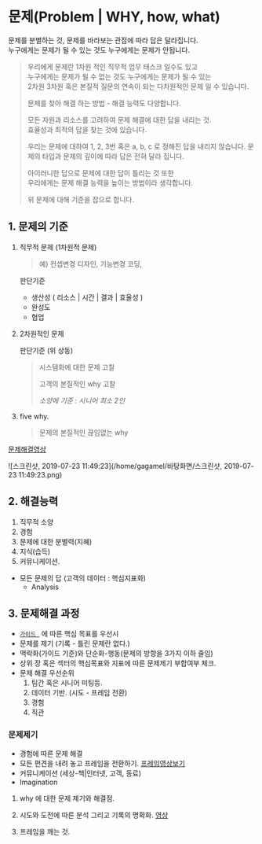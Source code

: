 # 문제(Problem | WHY, how, what)

문제를 분별하는 것, 문제를 바라보는 관점에 따라 답은 달라집니다.  
누구에게는 문제가 될 수 있는 것도 누구에게는 문제가 안됩니다. 

 

> 우리에게 문제란 1차원 적인 직무적 업무 태스크 일수도 있고   
> 누구에게는 문제가 될 수 없는 것도 누구에게는 문제가 될 수 있는  
> 2차원 3차원 혹은 본질적 질문의 연속이 되는 다차원적인 문제 일 수 있습니다.  
>
> 문제를 찾아 해결 하는 방법 - 해결 능력도 다양합니다. 
>
> 모든 자원과 리소스를 고려하여 문제 해결에 대한 답을 내리는 것.   
> 효율성과 최적의 답을 찾는 것에 있습니다. 
>
> 우리는 문제에 대하여 1, 2, 3번 혹은  a, b, c 로 정해진 답을 내리지 않습니다.
> 문제의 타입과 문제의 깊이에 따라 답은 전혀 달라 집니다. 
>
> 아이러니한 답으로 문제에 대한 답이 틀리는 것 또한  
> 우리에게는 문제 해결 능력을 높이는 방법이라 생각합니다. 
>
> 위 문제에 대해 기준을 잡으로 합니다. 



## 1. 문제의 기준

1. 직무적 문제 (1차원적 문제)

   > 예) 컨셉변경 디자인, 기능변경 코딩,  

   판단기준

   - 생산성 ( 리소스 | 시간 | 결과 | 효율성 )
   - 완성도
   - 협업

2. 2차원적인 문제 

   판단기준 (위 상동) 

   > 시스템화에 대한 문제 고찰
   >
   > 고객의 본질적인  why 고찰
   >
   > *소양에 기준 : 시니어 최소 2인*

3. five why. 

   > 문제의 본질적인 끊임없는  why



 [문제해결영상](https://youtu.be/8YYRe0ex6wg)

![스크린샷, 2019-07-23 11:49:23](/home/gagamel/바탕화면/스크린샷, 2019-07-23 11:49:23.png)



## 2. 해결능력

1. 직무적 소양
2. 경험
3. 문제에 대한 분별력(지혜)
4. 지식(습득) 
5. 커뮤니케이션. 

- 모든 문제의 답 (고객의 데이터 : 핵심지표화)
  - Analysis



## 3. 문제해결 과정

- [`가이드 `](../README.md) 에 따른 핵심 목표를 우선시 
- 문제를 제기 (기록 - 틀린 문제란 없다.)
- 맥락화(가이드 기준)와 단순화-행동(문제의 방향을 3가지 이하 줄임)
- 상위 장 혹은 섹터의 핵심목표와 지표에 따른 문제제기 부합여부 체크. 
- 문제 해결 우선순위
  1. 팀간 혹은 시니어 미팅등. 
  2. 데이터 기반. (시도 - 프레임 전환)
  3. 경험
  4. 직관

### 문제제기

- 경험에 따른 문제 해결
- 모든 편견을 내려 놓고 프레임을 전환하기. [프레임영상보기](https://youtu.be/splHA7Nr6Do)
- 커뮤니케이션 (세상-책|인터넷, 고객, 동료)
- Imagination



1. why 에 대한 문제 제기와 해결점.

2. 시도와 도전에 따른 분석 그리고 기록의 명확화. [영상](https://tv.naver.com/v/5555803)

3. 프레임을 깨는 것. 

